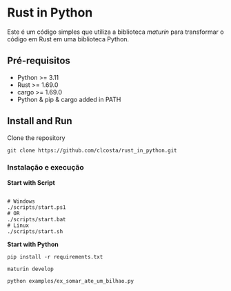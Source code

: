# Rust in Python

Este é um código simples que utiliza a biblioteca *maturin* para transformar o código em Rust em uma biblioteca Python.

## Pré-requisitos

- Python >= 3.11
- Rust >= 1.69.0 
- cargo >= 1.69.0
- Python & pip & cargo added in PATH

## Install and Run

Clone the repository
```
git clone https://github.com/clcosta/rust_in_python.git
```

### Instalação e execução

**Start with Script**

```shell

# Windows
./scripts/start.ps1
# OR
./scripts/start.bat
# Linux
./scripts/start.sh
```

**Start with Python**

```
pip install -r requirements.txt

maturin develop

python examples/ex_somar_ate_um_bilhao.py
```
